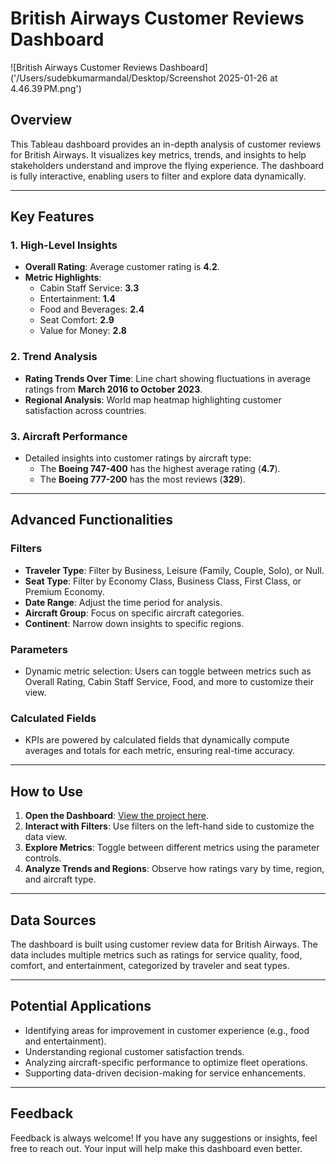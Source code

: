 # British Airways Customer Reviews Dashboard

![British Airways Customer Reviews Dashboard]('/Users/sudebkumarmandal/Desktop/Screenshot 2025-01-26 at 4.46.39 PM.png')

## Overview
This Tableau dashboard provides an in-depth analysis of customer reviews for British Airways. It visualizes key metrics, trends, and insights to help stakeholders understand and improve the flying experience. The dashboard is fully interactive, enabling users to filter and explore data dynamically.

---

## Key Features

### 1. **High-Level Insights**
- **Overall Rating**: Average customer rating is **4.2**.
- **Metric Highlights**:
  - Cabin Staff Service: **3.3**
  - Entertainment: **1.4**
  - Food and Beverages: **2.4**
  - Seat Comfort: **2.9**
  - Value for Money: **2.8**

### 2. **Trend Analysis**
- **Rating Trends Over Time**: Line chart showing fluctuations in average ratings from **March 2016 to October 2023**.
- **Regional Analysis**: World map heatmap highlighting customer satisfaction across countries.

### 3. **Aircraft Performance**
- Detailed insights into customer ratings by aircraft type:
  - The **Boeing 747-400** has the highest average rating (**4.7**).
  - The **Boeing 777-200** has the most reviews (**329**).

---

## Advanced Functionalities

### Filters
- **Traveler Type**: Filter by Business, Leisure (Family, Couple, Solo), or Null.
- **Seat Type**: Filter by Economy Class, Business Class, First Class, or Premium Economy.
- **Date Range**: Adjust the time period for analysis.
- **Aircraft Group**: Focus on specific aircraft categories.
- **Continent**: Narrow down insights to specific regions.

### Parameters
- Dynamic metric selection: Users can toggle between metrics such as Overall Rating, Cabin Staff Service, Food, and more to customize their view.

### Calculated Fields
- KPIs are powered by calculated fields that dynamically compute averages and totals for each metric, ensuring real-time accuracy.

---

## How to Use
1. **Open the Dashboard**: [View the project here](https://public.tableau.com/app/profile/sudeb.kumar.mandal/viz/Book1_17259498985450/Dashboard1?publish=yes).
2. **Interact with Filters**: Use filters on the left-hand side to customize the data view.
3. **Explore Metrics**: Toggle between different metrics using the parameter controls.
4. **Analyze Trends and Regions**: Observe how ratings vary by time, region, and aircraft type.

---

## Data Sources
The dashboard is built using customer review data for British Airways. The data includes multiple metrics such as ratings for service quality, food, comfort, and entertainment, categorized by traveler and seat types.

---

## Potential Applications
- Identifying areas for improvement in customer experience (e.g., food and entertainment).
- Understanding regional customer satisfaction trends.
- Analyzing aircraft-specific performance to optimize fleet operations.
- Supporting data-driven decision-making for service enhancements.

---

## Feedback
Feedback is always welcome! If you have any suggestions or insights, feel free to reach out. Your input will help make this dashboard even better.

